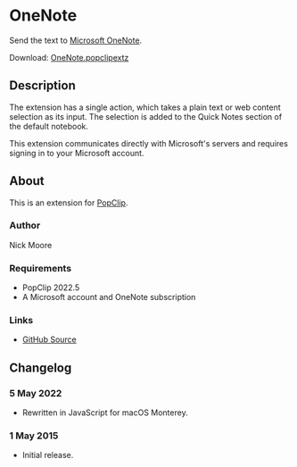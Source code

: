 # OneNote

Send the text to [Microsoft OneNote](https://onenote.com/).

Download: [OneNote.popclipextz](https://github.com/pilotmoon/PopClip-Extensions/raw/master/extensions/OneNote.popclipextz)

## Description

<!-- <img src="https://raw.githubusercontent.com/pilotmoon/PopClip-Extensions/master/source/OneNote.popclipext/OneNote-demo.gif" width="480px"> -->

The extension has a single action, which takes a plain text or web content selection as its input. The selection is added to the Quick Notes section of the default notebook.

This extension communicates directly with Microsoft's servers and requires signing in to your Microsoft account.

## About

This is an extension for [PopClip](https://pilotmoon.com/popclip/).

### Author

Nick Moore

### Requirements

* PopClip 2022.5
* A Microsoft account and OneNote subscription

### Links

<!-- * [Forum Page](#) -->
* [GitHub Source](https://github.com/pilotmoon/PopClip-Extensions/tree/master/source/OneNote.popclipext)
  
## Changelog

### 5 May 2022

* Rewritten in JavaScript for macOS Monterey.

### 1 May 2015

* Initial release.